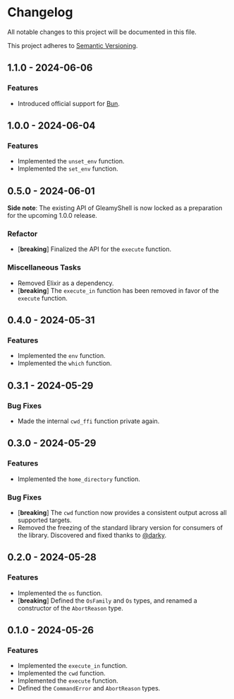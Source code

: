 # Changelog

All notable changes to this project will be documented in this file.

This project adheres to [Semantic Versioning](https://semver.org/spec/v2.0.0.html).

## 1.1.0 - 2024-06-06

### Features

-   Introduced official support for [Bun](https://bun.sh/).

## 1.0.0 - 2024-06-04

### Features

-   Implemented the `unset_env` function.
-   Implemented the `set_env` function.

## 0.5.0 - 2024-06-01

**Side note**: The existing API of GleamyShell is now locked as a preparation for the upcoming 1.0.0 release.

### Refactor

-   [**breaking**] Finalized the API for the `execute` function.

### Miscellaneous Tasks

-   Removed Elixir as a dependency.
-   [**breaking**] The `execute_in` function has been removed in favor of the `execute` function.

## 0.4.0 - 2024-05-31

### Features

-   Implemented the `env` function.
-   Implemented the `which` function.

## 0.3.1 - 2024-05-29

### Bug Fixes

-   Made the internal `cwd_ffi` function private again.

## 0.3.0 - 2024-05-29

### Features

-   Implemented the `home_directory` function.

### Bug Fixes

-   [**breaking**] The `cwd` function now provides a consistent output across all supported targets.
-   Removed the freezing of the standard library version for consumers of the library. Discovered and fixed thanks to
    [@darky](https://github.com/darky).

## 0.2.0 - 2024-05-28

### Features

-   Implemented the `os` function.
-   [**breaking**] Defined the `OsFamily` and `Os` types, and renamed a constructor of the `AbortReason` type.

## 0.1.0 - 2024-05-26

### Features

-   Implemented the `execute_in` function.
-   Implemented the `cwd` function.
-   Implemented the `execute` function.
-   Defined the `CommandError` and `AbortReason` types.

<!-- scaffolded by git-cliff -->

